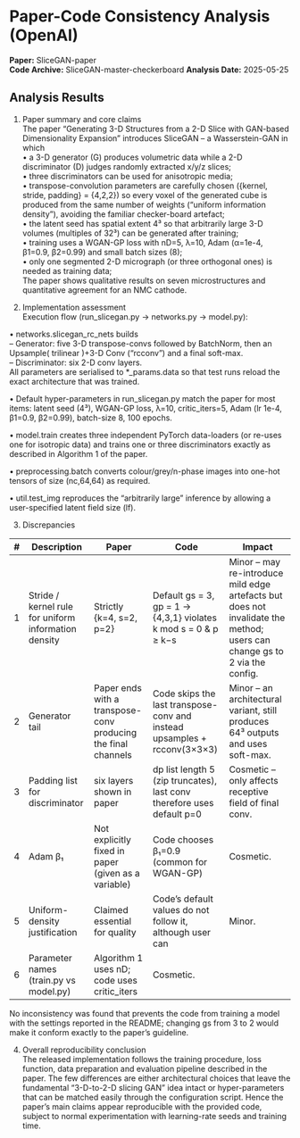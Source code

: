 # Paper-Code Consistency Analysis (OpenAI)

**Paper:** SliceGAN-paper  
**Code Archive:** SliceGAN-master-checkerboard
**Analysis Date:** 2025-05-25

## Analysis Results

1. Paper summary and core claims  
The paper “Generating 3-D Structures from a 2-D Slice with GAN-based Dimensionality Expansion” introduces SliceGAN – a Wasserstein-GAN in which  
• a 3-D generator (G) produces volumetric data while a 2-D discriminator (D) judges randomly extracted x/y/z slices;  
• three discriminators can be used for anisotropic media;  
• transpose-convolution parameters are carefully chosen ({kernel, stride, padding} = {4,2,2}) so every voxel of the generated cube is produced from the same number of weights (“uniform information density”), avoiding the familiar checker-board artefact;  
• the latent seed has spatial extent 4³ so that arbitrarily large 3-D volumes (multiples of 32³) can be generated after training;  
• training uses a WGAN-GP loss with nD=5, λ=10, Adam (α=1e-4, β1=0.9, β2=0.99) and small batch sizes (8);  
• only one segmented 2-D micrograph (or three orthogonal ones) is needed as training data;  
The paper shows qualitative results on seven microstructures and quantitative agreement for an NMC cathode.

2. Implementation assessment  
Execution flow (run_slicegan.py → networks.py → model.py):

• networks.slicegan_rc_nets builds  
  – Generator: five 3-D transpose-convs followed by BatchNorm, then an Upsample( trilinear )+3-D Conv (“rcconv”) and a final soft-max.  
  – Discriminator: six 2-D conv layers.  
  All parameters are serialised to *_params.data so that test runs reload the exact architecture that was trained.

• Default hyper-parameters in run_slicegan.py match the paper for most items: latent seed (4³), WGAN-GP loss, λ=10, critic_iters=5, Adam (lr 1e-4, β1=0.9, β2=0.99), batch-size 8, 100 epochs.

• model.train creates three independent PyTorch data-loaders (or re-uses one for isotropic data) and trains one or three discriminators exactly as described in Algorithm 1 of the paper.

• preprocessing.batch converts colour/grey/n-phase images into one-hot tensors of size (nc,64,64) as required.

• util.test_img reproduces the “arbitrarily large” inference by allowing a user-specified latent field size (lf).

3. Discrepancies  

| # | Description | Paper | Code | Impact |
|---|-------------|-------|------|--------|
|1|Stride / kernel rule for uniform information density|Strictly {k=4, s=2, p=2}|Default gs = 3, gp = 1 → {4,3,1} violates k mod s = 0 & p ≥ k−s|Minor – may re-introduce mild edge artefacts but does not invalidate the method; users can change gs to 2 via the config.|
|2|Generator tail|Paper ends with a transpose-conv producing the final channels|Code skips the last transpose-conv and instead upsamples + rcconv(3×3×3)|Minor – an architectural variant, still produces 64³ outputs and uses soft-max.|
|3|Padding list for discriminator|six layers shown in paper|dp list length 5 (zip truncates), last conv therefore uses default p=0|Cosmetic – only affects receptive field of final conv.|
|4|Adam β₁|Not explicitly fixed in paper (given as a variable)|Code chooses β₁=0.9 (common for WGAN-GP)|Cosmetic.|
|5|Uniform-density justification|Claimed essential for quality|Code’s default values do not follow it, although user can|Minor.|
|6|Parameter names (train.py vs model.py) |Algorithm 1 uses nD; code uses critic_iters|Cosmetic.|

No inconsistency was found that prevents the code from training a model with the settings reported in the README; changing gs from 3 to 2 would make it conform exactly to the paper’s guideline.

4. Overall reproducibility conclusion  
The released implementation follows the training procedure, loss function, data preparation and evaluation pipeline described in the paper.  The few differences are either architectural choices that leave the fundamental “3-D-to-2-D slicing GAN” idea intact or hyper-parameters that can be matched easily through the configuration script.  Hence the paper’s main claims appear reproducible with the provided code, subject to normal experimentation with learning-rate seeds and training time.